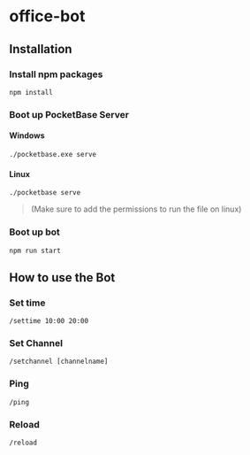 # office-bot

## Installation

### Install npm packages
```
npm install
```

### Boot up PocketBase Server

#### Windows
```
./pocketbase.exe serve
```
#### Linux
```
./pocketbase serve
```
> (Make sure to add the permissions to run the file on linux)

  
### Boot up bot
```
npm run start
```

## How to use the Bot

### Set time
```
/settime 10:00 20:00
````

### Set Channel
```
/setchannel [channelname]
```

### Ping
```
/ping
```

### Reload
```
/reload
```
